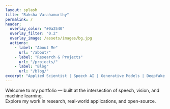 ```yaml
---
layout: splash
title: "Raksha Varahamurthy"
permalink: /
header:
  overlay_color: "#0a2540"
  overlay_filter: "0.2"
  overlay_image: /assets/images/bg.jpg
  actions:
    - label: "About Me"
      url: "/about/"
    - label: "Research & Projects"
      url: "/projects/"
    - label: "Blog"
      url: "/blog/"
excerpt: "Applied Scientist | Speech AI | Generative Models | Deepfake Research"
---
```


Welcome to my portfolio — built at the intersection of speech, vision, and machine learning.  
Explore my work in research, real-world applications, and open-source.
